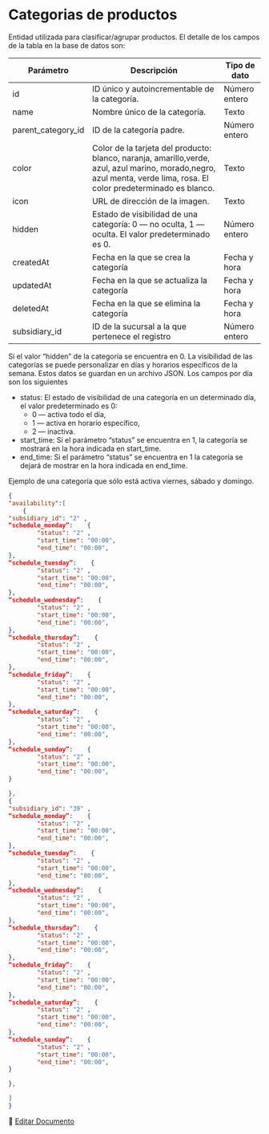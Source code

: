 # Categorias de productos 

Entidad utilizada para clasificar/agrupar productos. El detalle de los campos de la tabla en la base de datos son:

| Parámetro | Descripción | Tipo de dato |
|-|-|-|
| id | ID único y autoincrementable de la categoría. | Número entero |
| name | Nombre único de la categoría. | Texto |
| parent_category_id | ID de la categoría padre. | Número entero |
| color | Color de la tarjeta del producto: blanco, naranja, amarillo,verde, azul, azul marino, morado,negro, azul menta, verde lima, rosa. El color predeterminado es blanco. | Texto |
| icon | URL de dirección de la imagen. | Texto |
| hidden | Estado de visibilidad de una categoría: 0 — no oculta, 1 — oculta. El valor predeterminado es 0. | Número entero |
| createdAt | Fecha en la que se crea la categoría | Fecha y hora |
| updatedAt | Fecha en la que se actualiza la categoría | Fecha y hora |
| deletedAt | Fecha en la que se elimina la categoría | Fecha y hora |
| subsidiary_id | ID de la sucursal a la que pertenece el registro | Número entero |

Si el valor “hidden” de la categoría se encuentra en 0. La visibilidad de las categorías se puede personalizar en días y horarios específicos de la semana. Estos datos se guardan en un archivo JSON. Los campos por día son los siguientes

* status: El estado de visibilidad de una categoría en un determinado día, el valor predeterminado es 0:
    * 0 — activa todo el día, 
    * 1 —  activa en horario específico, 
    * 2 — inactiva. 
* start_time: Si el parámetro “status” se encuentra en 1, la categoría se mostrará en la hora indicada en start_time.
* end_time: Si el parámetro “status” se encuentra en 1 la categoría se dejará de mostrar en la hora indicada en end_time.

Ejemplo de una categoría que sólo está activa viernes, sábado y domingo.

```json
{
"availability":[
	{
"subsidiary_id": "2" ,
“schedule_monday”:    {
        "status": "2" ,
        "start_time": "00:00",
        "end_time": "00:00",
},
“schedule_tuesday”:    {
        "status": "2" ,
        "start_time": "00:00",
        "end_time": "00:00",
},
“schedule_wednesday”:    {
        "status": "2" ,
        "start_time": "00:00",
        "end_time": "00:00",
},
“schedule_thursday”:    {
        "status": "2" ,
        "start_time": "00:00",
        "end_time": "00:00",
},
“schedule_friday”:    {
        "status": "2" ,
        "start_time": "00:00",
        "end_time": "00:00",
},
“schedule_saturday”:    {
        "status": "2" ,
        "start_time": "00:00",
        "end_time": "00:00",
},
“schedule_sunday”:    {
        "status": "2" ,
        "start_time": "00:00",
        "end_time": "00:00",
}

},
{
"subsidiary_id": "39" ,
“schedule_monday”:    {
        "status": "2" ,
        "start_time": "00:00",
        "end_time": "00:00",
},
“schedule_tuesday”:    {
        "status": "2" ,
        "start_time": "00:00",
        "end_time": "00:00",
},
“schedule_wednesday”:    {
        "status": "2" ,
        "start_time": "00:00",
        "end_time": "00:00",
},
“schedule_thursday”:    {
        "status": "2" ,
        "start_time": "00:00",
        "end_time": "00:00",
},
“schedule_friday”:    {
        "status": "2" ,
        "start_time": "00:00",
        "end_time": "00:00",
},
“schedule_saturday”:    {
        "status": "2" ,
        "start_time": "00:00",
        "end_time": "00:00",
},
“schedule_sunday”:    {
        "status": "2" ,
        "start_time": "00:00",
        "end_time": "00:00",
}

},

]
}
```

📝 [Editar Documento](https://github.com/4uRest/documentation)
